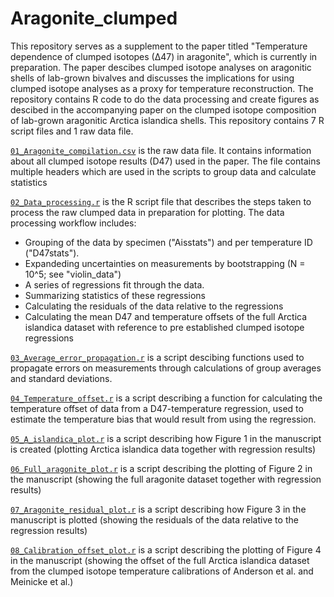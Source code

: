 # Aragonite_clumped
This repository serves as a supplement to the paper titled "Temperature dependence of clumped isotopes (∆47) in aragonite", which is currently in preparation.
The paper descibes clumped isotope analyses on aragonitic shells of lab-grown bivalves and discusses the implications for using clumped isotope analyses as a proxy for temperature reconstruction.
The repository contains R code to do the data processing and create figures as descibed in the accompanying paper on the clumped isotope composition of lab-grown aragonitic Arctica islandica shells.
This repository contains 7 R script files and 1 raw data file.

[`01_Aragonite_compilation.csv`](01_Aragonite_compilation.csv) is the raw data file.
It contains information about all clumped isotope results (D47) used in the paper.
The file contains multiple headers which are used in the scripts to group data and calculate statistics

[`02_Data_processing.r`](02_Data_processing.r) is the R script file that describes the steps taken to process the raw clumped data in preparation for plotting.
The data processing workflow includes:
- Grouping of the data by specimen ("Aisstats") and per temperature ID ("D47stats").
- Expandeding uncertainties on measurements by bootstrapping (N = 10^5; see "violin_data")
- A series of regressions fit through the data.
- Summarizing statistics of these regressions
- Calculating the residuals of the data relative to the regressions
- Calculating the mean D47 and temperature offsets of the full Arctica islandica dataset with reference to pre established clumped isotope regressions

[`03_Average_error_propagation.r`](03_Average_error_propagation.r) is a script descibing functions used to propagate errors on measurements through calculations of group averages and standard deviations.

[`04_Temperature_offset.r`](04_Temperature_offset.r) is a script describing a function for calculating the temperature offset of data from a D47-temperature regression, used to estimate the temperature bias that would result from using the regression.

[`05_A_islandica_plot.r`](05_A_islandica_plot.r) is a script describing how Figure 1 in the manuscript is created (plotting Arctica islandica data together with regression results)

[`06_Full_aragonite_plot.r`](06_Full_aragonite_plot.r) is a script describing the plotting of Figure 2 in the manuscript (showing the full aragonite dataset together with regression results)

[`07_Aragonite_residual_plot.r`](07_Aragonite_residual_plot.r) is a script describing how Figure 3 in the manuscript is plotted (showing the residuals of the data relative to the regression results)

[`08_Calibration_offset_plot.r`](08_Calibration_offset_plot.r) is a script describing the plotting of Figure 4 in the manuscript (showing the offset of the full Arctica islandica dataset from the clumped isotope temperature calibrations of Anderson et al. and Meinicke et al.)
